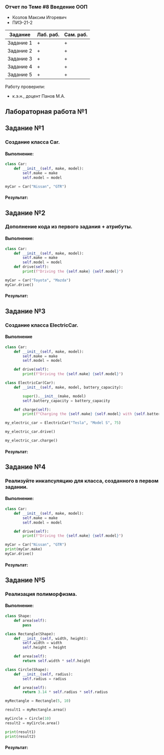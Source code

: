 ### Отчет по Теме #8 Введение ООП
- Козлов Максим Игоревич
- ПИЭ-21-2

| Задание | Лаб. раб. | Сам. раб. |
| ------ | ------ | ------ |
| Задание 1 | + | + |
| Задание 2 | + | + |
| Задание 3 | + | + |
| Задание 4 | + | + |
| Задание 5 | + | + |

Работу проверили:
- к.э.н., доцент Панов М.А.

## Лабораторная работа №1
## Задание №1
### Создание класса Car.
#### Выполнение:
```python
class Car:
    def __init__(self, make, model):
        self.make = make
        self.model = model

myCar = Car("Nissan", "GTR")
```
#### Результат:


## Задание №2
### Дополнение кода из первого задания + атрибуты.
#### Выполнение:
```python
class Car:
    def __init__(self, make, model):
        self.make = make
        self.model = model
    def drive(self):
        print(f"Driving the {self.make} {self.model}")

myCar = Car("Toyota", "Mazda")
myCar.drive()
```
#### Результат:

## Задание №3
### Создание класса ElectricCar.
#### Выполнение
```python
class Car:
    def __init__(self, make, model):
        self.make = make
        self.model = model

    def drive(self):
        print(f"Driving the {self.make} {self.model}")

class ElectricCar(Car):
    def __init__(self, make, model, battery_capacity):

        super().__init__(make, model)
        self.battery_capacity = battery_capacity

    def charge(self):
        print(f"Charging the {self.make} {self.model} with {self.battery_capacity} kWh")

my_electric_car = ElectricCar("Tesla", "Model S", 75)

my_electric_car.drive()

my_electric_car.charge()
```
#### Результат:

## Задание №4
### Реализуйте инкапсуляцию для класса, созданного в первом задании.
#### Выполнение:
```python
class Car:
    def __init__(self, make, model):
        self.make = make
        self.model = model

    def drive(self):
        print(f"Driving the {self.make} {self.model}")

myCar = Car("Nissan", "GTR")
print(myCar.make)
myCar.drive()
```
#### Результат:


## Задание №5
### Реализация полиморфизма.
#### Выполнение:
```python
class Shape:
    def area(self):
        pass

class Rectangle(Shape):
    def __init__(self, width, height):
        self.width = width
        self.height = height

    def area(self):
        return self.width * self.height

class Circle(Shape):
    def __init__(self, radius):
        self.radius = radius

    def area(self):
        return 3.14 * self.radius * self.radius

myRectangle = Rectangle(5, 10)

result1 = myRectangle.area()

myCircle = Circle(10)
result2 = myCircle.area()

print(result1)
print(result2)
```
#### Результат:


